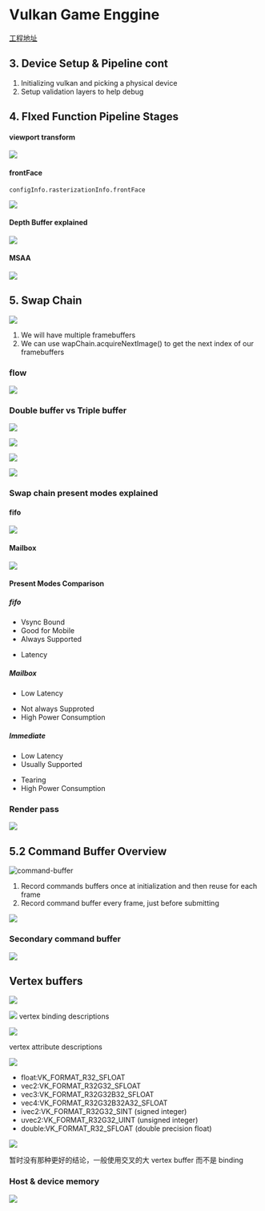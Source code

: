 # Vulkan Game Enggine

[工程地址](https://github.com/blurrypiano/littleVulkanEngine)

## 3. Device Setup & Pipeline cont

1. Initializing vulkan and picking a physical device
2. Setup validation layers to help debug

## 4. FIxed Function Pipeline Stages

#### viewport transform

![](https://image-1253155090.cos.ap-nanjing.myqcloud.com/202508291954649.jpg)

#### frontFace

`configInfo.rasterizationInfo.frontFace`

![](https://image-1253155090.cos.ap-nanjing.myqcloud.com/202508291954002.jpg)

#### Depth Buffer explained

![](https://image-1253155090.cos.ap-nanjing.myqcloud.com/202508291954854.jpg)

#### MSAA

![](https://image-1253155090.cos.ap-nanjing.myqcloud.com/202508291957563.jpg)

## 5. Swap Chain

![](https://image-1253155090.cos.ap-nanjing.myqcloud.com/202508291954139.jpg)

1. We will have multiple framebuffers
2. We can use wapChain.acquireNextImage() to get the next index of our framebuffers

### flow

![](https://image-1253155090.cos.ap-nanjing.myqcloud.com/202508291954912.jpg)

### Double buffer vs Triple buffer

![](https://image-1253155090.cos.ap-nanjing.myqcloud.com/202508291954414.jpg)

![](https://image-1253155090.cos.ap-nanjing.myqcloud.com/202508291954554.jpg)

![](https://image-1253155090.cos.ap-nanjing.myqcloud.com/202508291954708.jpg)

![](https://image-1253155090.cos.ap-nanjing.myqcloud.com/202508291957199.jpg)

### Swap chain present modes explained

#### fifo

![](https://image-1253155090.cos.ap-nanjing.myqcloud.com/202508291954223.jpg)

#### Mailbox

![](https://image-1253155090.cos.ap-nanjing.myqcloud.com/202508291954586.jpg)

#### Present Modes Comparison

##### fifo

- Vsync Bound
- Good for Mobile
- Always Supported

* Latency

##### Mailbox

- Low Latency

* Not always Supproted
* High Power Consumption

##### Immediate

- Low Latency
- Usually Supported

* Tearing
* High Power Consumption

### Render pass

![](https://image-1253155090.cos.ap-nanjing.myqcloud.com/202508291955704.jpg)

## 5.2 Command Buffer Overview
![command-buffer](https://image-1253155090.cos.ap-nanjing.myqcloud.com/202508291956061.png)

1. Record commands buffers once at initialization and then reuse for each frame
2. Record command buffer every frame, just before submitting

![](https://image-1253155090.cos.ap-nanjing.myqcloud.com/202508291955074.png)

### Secondary command buffer

![](https://image-1253155090.cos.ap-nanjing.myqcloud.com/202508291956701.png)

## Vertex buffers

![](https://image-1253155090.cos.ap-nanjing.myqcloud.com/202508291955972.jpg)

![](https://image-1253155090.cos.ap-nanjing.myqcloud.com/202508291956760.jpg)
vertex binding descriptions

![](https://image-1253155090.cos.ap-nanjing.myqcloud.com/202508291955684.jpg)

vertex attribute descriptions

![](https://image-1253155090.cos.ap-nanjing.myqcloud.com/202508291955748.jpg)

- float:VK_FORMAT_R32_SFLOAT
- vec2:VK_FORMAT_R32G32_SFLOAT
- vec3:VK_FORMAT_R32G32B32_SFLOAT
- vec4:VK_FORMAT_R32G32B32A32_SFLOAT
- ivec2:VK_FORMAT_R32G32_SINT (signed integer)
- uvec2:VK_FORMAT_R32G32_UINT (unsigned integer)
- double:VK_FORMAT_R32_SFLOAT (double precision float)

![](https://image-1253155090.cos.ap-nanjing.myqcloud.com/202508291955695.jpg)

暂时没有那种更好的结论，一般使用交叉的大 vertex buffer 而不是 binding

### Host & device memory

![](https://image-1253155090.cos.ap-nanjing.myqcloud.com/202508291955606.jpg)